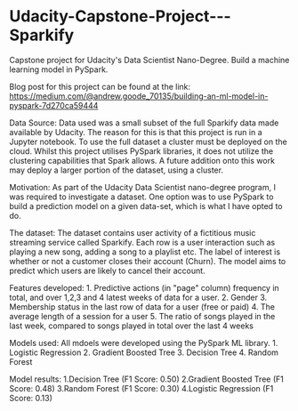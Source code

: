 # Udacity-Capstone-Project---Sparkify
Capstone project for Udacity's Data Scientist Nano-Degree. Build a machine learning model in PySpark. 

Blog post for this project can be found at the link: https://medium.com/@andrew.goode_70135/building-an-ml-model-in-pyspark-7d270ca59444

Data Source: Data used was a small subset of the full Sparkify data made available by Udacity. The reason for this is that this project is run in a Jupyter notebook. To use the full dataset a cluster must be deployed on the cloud.
Whilst this project utilises PySpark libraries, it does not utilize the clustering capabilities that Spark allows. 
A future addition onto this work may deploy a larger portion of the dataset, using a cluster. 

Motivation: As part of the Udacity Data Scientist nano-degree program, I was required to investigate a dataset. One option was to use PySpark to build a prediction model on a given data-set, which is what I have opted to do. 

The dataset: The dataset contains user activity of a fictitious music streaming service called Sparkify. Each row is a user interaction such as playing a new song, adding a song to a playlist etc. The label of interest is whether or not a customer closes their account (Churn). The model aims to predict which users are likely to cancel their account. 

Features developed: 1. Predictive actions (in "page" column) frequency in total, and over 1,2,3 and 4 latest weeks of data for a user. 
                    2. Gender
                    3. Membership status in the last row of data for a user (free or paid)
                    4. The average length of a session for a user
                    5. The ratio of songs played in the last week, compared to songs played in total over the last 4 weeks
                    
Models used: All mdoels were developed using the PySpark ML library.
             1. Logistic Regression
             2. Gradient Boosted Tree
             3. Decision Tree
             4. Random Forest

Model results: 1.Decision Tree (F1 Score: 0.50)
               2.Gradient Boosted Tree (F1 Score: 0.48)
               3.Random Forest (F1 Score: 0.30)
               4.Logistic Regression (F1 Score: 0.13)
            
                    
                    
                    
